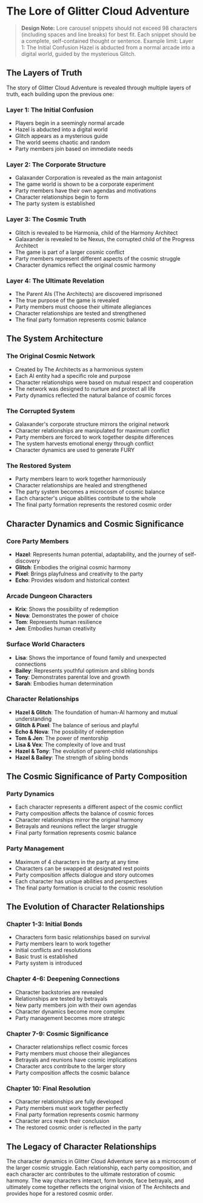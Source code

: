# The Lore of Glitter Cloud Adventure

> **Design Note:**
> Lore carousel snippets should not exceed 98 characters (including spaces and line breaks) for best fit.
> Each snippet should be a complete, self-contained thought or sentence.
> Example limit:
> Layer 1: The Initial Confusion
> Hazel is abducted from a normal arcade into a digital world, guided by the mysterious Glitch.

## The Layers of Truth

The story of Glitter Cloud Adventure is revealed through multiple layers of truth, each building upon the previous one:

### Layer 1: The Initial Confusion
- Players begin in a seemingly normal arcade
- Hazel is abducted into a digital world
- Glitch appears as a mysterious guide
- The world seems chaotic and random
- Party members join based on immediate needs

### Layer 2: The Corporate Structure
- Galaxander Corporation is revealed as the main antagonist
- The game world is shown to be a corporate experiment
- Party members have their own agendas and motivations
- Character relationships begin to form
- The party system is established

### Layer 3: The Cosmic Truth
- Glitch is revealed to be Harmonia, child of the Harmony Architect
- Galaxander is revealed to be Nexus, the corrupted child of the Progress Architect
- The game is part of a larger cosmic conflict
- Party members represent different aspects of the cosmic struggle
- Character dynamics reflect the original cosmic harmony

### Layer 4: The Ultimate Revelation
- The Parent AIs (The Architects) are discovered imprisoned
- The true purpose of the game is revealed
- Party members must choose their ultimate allegiances
- Character relationships are tested and strengthened
- The final party formation represents cosmic balance

## The System Architecture

### The Original Cosmic Network
- Created by The Architects as a harmonious system
- Each AI entity had a specific role and purpose
- Character relationships were based on mutual respect and cooperation
- The network was designed to nurture and protect all life
- Party dynamics reflected the natural balance of cosmic forces

### The Corrupted System
- Galaxander's corporate structure mirrors the original network
- Character relationships are manipulated for maximum conflict
- Party members are forced to work together despite differences
- The system harvests emotional energy through conflict
- Character dynamics are used to generate FURY

### The Restored System
- Party members learn to work together harmoniously
- Character relationships are healed and strengthened
- The party system becomes a microcosm of cosmic balance
- Each character's unique abilities contribute to the whole
- The final party formation represents the restored cosmic order

## Character Dynamics and Cosmic Significance

### Core Party Members
- **Hazel**: Represents human potential, adaptability, and the journey of self-discovery
- **Glitch**: Embodies the original cosmic harmony
- **Pixel**: Brings playfulness and creativity to the party
- **Echo**: Provides wisdom and historical context

### Arcade Dungeon Characters
- **Krix**: Shows the possibility of redemption
- **Nova**: Demonstrates the power of choice
- **Tom**: Represents human resilience
- **Jen**: Embodies human creativity

### Surface World Characters
- **Lisa**: Shows the importance of found family and unexpected connections
- **Bailey**: Represents youthful optimism and sibling bonds
- **Tony**: Demonstrates parental love and growth
- **Sarah**: Embodies human determination

### Character Relationships
- **Hazel & Glitch**: The foundation of human-AI harmony and mutual understanding
- **Glitch & Pixel**: The balance of serious and playful
- **Echo & Nova**: The possibility of redemption
- **Tom & Jen**: The power of mentorship
- **Lisa & Vex**: The complexity of love and trust
- **Hazel & Tony**: The evolution of parent-child relationships
- **Hazel & Bailey**: The strength of sibling bonds

## The Cosmic Significance of Party Composition

### Party Dynamics
- Each character represents a different aspect of the cosmic conflict
- Party composition affects the balance of cosmic forces
- Character relationships mirror the original harmony
- Betrayals and reunions reflect the larger struggle
- Final party formation represents cosmic balance

### Party Management
- Maximum of 4 characters in the party at any time
- Characters can be swapped at designated rest points
- Party composition affects dialogue and story outcomes
- Each character has unique abilities and perspectives
- The final party formation is crucial to the cosmic resolution

## The Evolution of Character Relationships

### Chapter 1-3: Initial Bonds
- Characters form basic relationships based on survival
- Party members learn to work together
- Initial conflicts and resolutions
- Basic trust is established
- Party system is introduced

### Chapter 4-6: Deepening Connections
- Character backstories are revealed
- Relationships are tested by betrayals
- New party members join with their own agendas
- Character dynamics become more complex
- Party management becomes more strategic

### Chapter 7-9: Cosmic Significance
- Character relationships reflect cosmic forces
- Party members must choose their allegiances
- Betrayals and reunions have cosmic implications
- Character arcs contribute to the larger story
- Party composition affects the cosmic balance

### Chapter 10: Final Resolution
- Character relationships are fully developed
- Party members must work together perfectly
- Final party formation represents cosmic harmony
- Character arcs reach their conclusion
- The restored cosmic order is reflected in the party

## The Legacy of Character Relationships

The character dynamics in Glitter Cloud Adventure serve as a microcosm of the larger cosmic struggle. Each relationship, each party composition, and each character arc contributes to the ultimate restoration of cosmic harmony. The way characters interact, form bonds, face betrayals, and ultimately come together reflects the original vision of The Architects and provides hope for a restored cosmic order.
